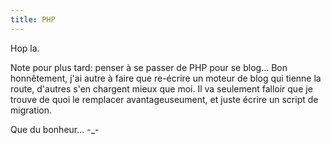 ```yaml
---
title: PHP
---
```


Hop la.

Note pour plus tard: penser à se passer de PHP pour se blog... Bon
honnêtement, j'ai autre à faire que re-écrire un moteur de blog qui tienne la
route, d'autres s'en chargent mieux que moi. Il va seulement falloir que je
trouve de quoi le remplacer avantageuseument, et juste écrire un script de
migration.

Que du bonheur... -_-

